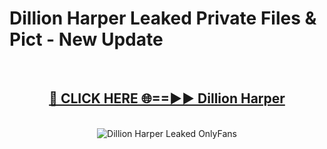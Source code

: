# Dillion Harper Leaked Private Files & Pict - New Update
<br>
<div align="center">
<h2><a href="https://mediafilles.blogspot.com/?title=Dillion_Harper" rel="nofollow">🔴 CLICK HERE 🌐==►► Dillion Harper</a></h2>
<br>
<a href="https://mediafilles.blogspot.com/?title=Dillion_Harper" rel="nofollow" data-target="animated-image.originalLink"><img src="https://i.ibb.co.com/WyWwxjT/player-gif2.gif" alt="Dillion Harper Leaked OnlyFans" style="max-width: 100%; display: inline-block;" data-target="animated-image.originalImage"></a>
</div>
<br>